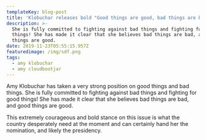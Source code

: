 ```yaml
---
templateKey: blog-post
title: 'Klobuchar releases bold "Good things are good, bad things are bad" plan'
description: >-
  She is fully committed to fighting against bad things and fighting for good
  things! She has made it clear that she believes bad things are bad, and good
  things are good.
date: 2019-11-23T05:55:15.957Z
featuredimage: /img/sdf.png
tags:
  - amy klobuchar
  - amy cloudbootjar
---
```

Amy Klobuchar has taken a very strong position on good things and bad things. She is fully committed to fighting against bad things and fighting for good things! She has made it clear that she believes bad things are bad, and good things are good.

This extremely courageous and bold stance on this issue is what the country desperately need at the moment and can certainly hand her the nomination, and likely the presidency.
